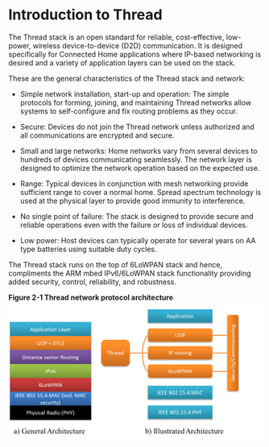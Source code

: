 Introduction to Thread
============

The Thread stack is an open standard for reliable, cost-effective, low-power, wireless device-to-device (D2D) communication. It is designed specifically for Connected Home applications where IP-based networking is desired and a variety of application layers can be used on the stack.

These are the general characteristics of the Thread stack and network:

* Simple network installation, start-up and operation: The simple protocols for forming, joining, and maintaining Thread networks allow systems to self-configure and fix routing problems as they occur.

* Secure: Devices do not join the Thread network unless authorized and all communications are encrypted and secure.
	
* Small and large networks: Home networks vary from several devices to hundreds of devices communicating seamlessly. The network layer is designed to optimize the network operation based on the expected use.

* Range: Typical devices in conjunction with mesh networking provide sufficient range to cover a normal home. Spread spectrum technology is used at the physical layer to provide good immunity to interference.

* No single point of failure: The stack is designed to provide secure and reliable operations even with the failure or loss of individual devices.
	
* Low power: Host devices can typically operate for several years on AA type batteries using suitable duty cycles.

The Thread stack runs on the top of 6LoWPAN stack and hence, compliments the ARM mbed IPv6/6LoWPAN stack functionality providing added security, control, reliability, and robustness. 

**Figure 2-1 Thread network protocol architecture**

![nw-arc](img/Thread_Prot_Arch_Comb.png)




